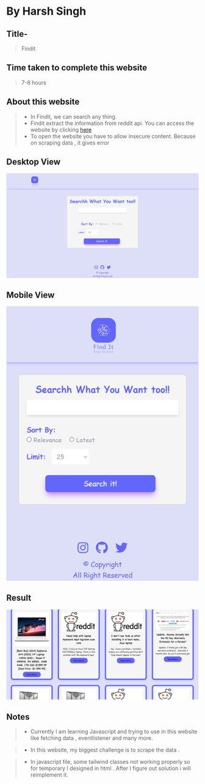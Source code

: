 # By Harsh Singh

## Title-
> Findit


## Time taken to complete this website
>7-8 hours

## About this website

> * In Findit, we can search any thing.
> * Findit extract the information from reddit api. You can access the website by clicking [here](https://enchanting-sawine-a545b0.netlify.app/)
>* To open the website you have to allow insecure content. Because on scraping data , it gives error

## Desktop View

<img src='img/desktop view.png' />

## Mobile View

<img src='img/mobile view.png' />

## Result
 <img src='https://raw.githubusercontent.com/harshdev-7275/findit/main/img/result.JPG' />


## Notes 

>* Currently I am learning Javascript and trying to use in this website like fetching data , eventlistener and many more.

>* In this website, my biggest challenge is to scrape the data .

>* In javascript file, some tailwind classes not working properly so for temporary I designed in html . After I figure out solution i will reimplement it.
